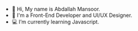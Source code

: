 - 👋 Hi, My name is Abdallah Mansoor.
- 🚀 I'm a Front-End Developer and UI/UX Designer.
- 💻 I’m currently learning Javascript.

<!---
Abdallah-Mansoor/Abdallah-Mansoor is a ✨ special ✨ repository because its `README.md` (this file) appears on your GitHub profile.
You can click the Preview link to take a look at your changes.
--->
